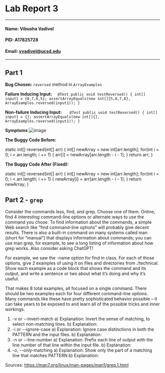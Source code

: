 # Lab Report 3
---
#### Name: Vibusha Vadivel 
#### PID: A17825728 
#### Email: vvadivel@ucsd.edu
---

## Part 1
**Bug Chosen:** `reversed` method in `ArrayExamples`

**Failure Inducing Input:**
 ``  @Test
     public void testReversed() {
       int[] input1 = {8,7,6,5};
       assertArrayEquals(new int[]{5,6,7,8}, ArrayExamples.reversed(input1));
     }``

**Non-failure Inducing Input:**
``   @Test
     public void testReversed() {
       int[] input1 = {};
       assertArrayEquals(new int[]{}, ArrayExamples.reversed(input1));
     }``

**Symptoms**
![image](https://github.com/vibushavadivel/cse15l-lab-reports/assets/102670153/628c7ab5-e7b3-4f8c-9e4c-2eb01e9088e1)

**The Buggy Code Before:**

   static int[] reversed(int[] arr) {
       int[] newArray = new int[arr.length];
       for(int i = 0; i < arr.length; i += 1) {
         arr[i] = newArray[arr.length - i - 1];
       }
       return arr;
     }

**The Buggy Code After (Fixed):**

   static int[] reversed(int[] arr) {
       int[] newArray = new int[arr.length];
       for(int i = 0; i < arr.length; i += 1) {
         newArray[i] = arr[arr.length - i - 1];
       }
       return newArray;
     }
     
## Part 2 - `grep`
Consider the commands less, find, and grep. Choose one of them. Online, find 4 interesting command-line options or alternate ways to use the command you chose. To find information about the commands, a simple Web search like “find command-line options” will probably give decent results. There is also a built-in command on many systems called man (short for “manual”) that displays information about commands; you can use man grep, for example, to see a long listing of information about how grep works. Also consider asking ChatGPT!

For example, we saw the -name option for find in class. For each of those options, give 2 examples of using it on files and directories from ./technical. Show each example as a code block that shows the command and its output, and write a sentence or two about what it’s doing and why it’s useful.

That makes 8 total examples, all focused on a single command. There should be two examples each for four different command-line options. Many commands like these have pretty sophisticated behavior possible – it can take years to be exposed to and learn all of the possible tricks and inner workings.

1. -v or --invert-match
   a)
Explanation: Invert the sense of matching, to select non-matching lines.
   b)
Explanation:
3. -i or --ignore-case
   a)
Explanation: Ignore case distinctions in both the PATTERN and the input files.
   b)
Explanation:
5. -n or --line-number
   a)
Explanation: Prefix each line of output with the line number of that line within the input file.
   b)
Explanation:
7.  -o, --only-matching
   a)
Explanation: Show only the part of a matching line that matches PATTERN
   b)
Explanation:

Sources: https://man7.org/linux/man-pages/man1/grep.1.html
